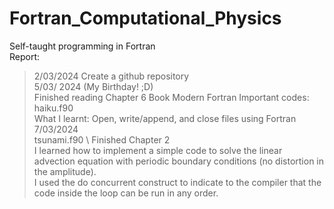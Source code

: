 # Fortran_Computational_Physics
Self-taught programming in Fortran \
Report: 
> 2/03/2024 Create a github repository \
> 5/03/ 2024 (My Birthday! ;D) \
            Finished reading Chapter 6 Book Modern Fortran 
            Important codes: haiku.f90 \
            What I learnt: Open, write/append, and close files using Fortran
> 7/03/2024 \
            tsunami.f90 \ 
            Finished Chapter 2 \
            I learned how to implement a simple code to solve the linear advection equation with periodic boundary conditions (no distortion in the amplitude). \
            I used the do concurrent construct to indicate to the compiler that the code inside the loop can be run in any order.

